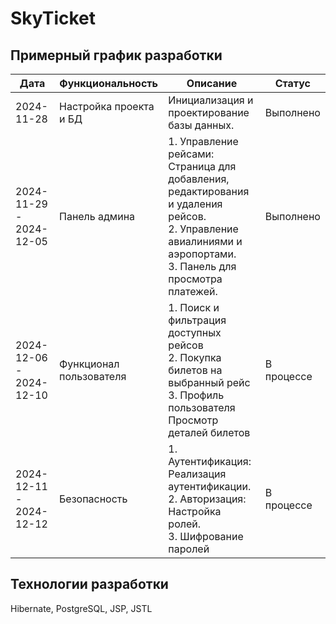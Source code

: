 # SkyTicket

## Примерный график разработки

| Дата                    | Функциональность        | Описание                                                                                                                                                             | Статус     |
|-------------------------|-------------------------|----------------------------------------------------------------------------------------------------------------------------------------------------------------------|------------|
| 2024-11-28              | Настройка проекта и БД  | Инициализация и проектирование базы данных.                                                                                                                          | Выполнено  |
| 2024-11-29 - 2024-12-05 | Панель админа           | 1. Управление рейсами: Страница для добавления, редактирования и удаления рейсов.<br> 2. Управление авиалиниями и аэропортами.<br> 3. Панель для просмотра платежей. | Выполнено  |
| 2024-12-06 - 2024-12-10 | Функционал пользователя | 1. Поиск и фильтрация доступных рейсов <br> 2. Покупка билетов на выбранный рейс <br> 3. Профиль пользователя  <br> Просмотр деталей билетов                         | В процессе |
| 2024-12-11 - 2024-12-12 | Безопасность            | 1. Аутентификация: Реализация аутентификации.<br> 2. Авторизация: Настройка ролей. <br> 3. Шифрование паролей                                                        | В процессе |

## Технологии разработки
Hibernate, PostgreSQL, JSP, JSTL
